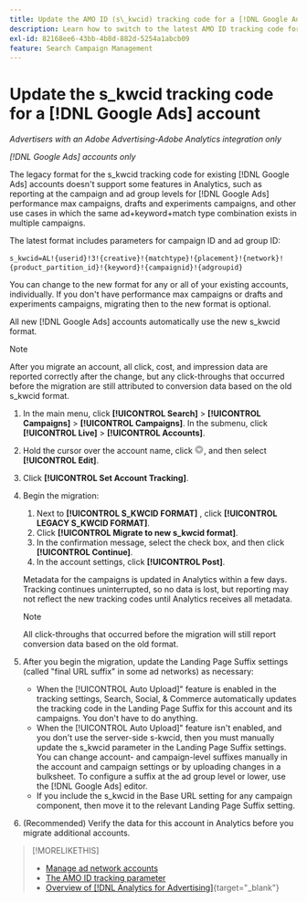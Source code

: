 ```yaml
---
title: Update the AMO ID (s\_kwcid) tracking code for a [!DNL Google Ads] account
description: Learn how to switch to the latest AMO ID tracking code for a [!DNL Google Ads] account.
exl-id: 82168ee6-43bb-4b8d-882d-5254a1abcb09
feature: Search Campaign Management
---
```

# Update the s_kwcid tracking code for a [!DNL Google Ads] account

*Advertisers with an Adobe Advertising-Adobe Analytics integration only*

*[!DNL Google Ads] accounts only*

The legacy format for the s\_kwcid tracking code for existing [!DNL Google Ads] accounts doesn't support some features in Analytics, such as reporting at the campaign and ad group levels for [!DNL Google Ads] performance max campaigns, drafts and experiments campaigns, and other use cases in which the same ad+keyword+match type combination exists in multiple campaigns.

The latest format includes parameters for campaign ID and ad group ID:

```
s_kwcid=AL!{userid}!3!{creative}!{matchtype}!{placement}!{network}!{product_partition_id}!{keyword}!{campaignid}!{adgroupid}
```

You can change to the new format for any or all of your existing accounts, individually. If you don't have performance max campaigns or drafts and experiments campaigns, migrating then to the new format is optional.

All new [!DNL Google Ads] accounts automatically use the new  s\_kwcid format.

>[!NOTE]
>
>After you migrate an account, all click, cost, and impression data are reported correctly after the change, but any click-throughs that occurred before the migration are still attributed to conversion data based on the old s\_kwcid format.

1. In the main menu, click **[!UICONTROL Search]** \> **[!UICONTROL Campaigns]** \> **[!UICONTROL Campaigns]**. In the submenu, click **[!UICONTROL Live]** \> **[!UICONTROL Accounts]**.
1. Hold the cursor over the account name, click ![arrow dropdown icon](/help/search-social-commerce/assets/arrow-dropdown-menu.png), and then select **[!UICONTROL Edit]**.
1. Click **[!UICONTROL Set Account Tracking]**.
1. Begin the migration:

   1. Next to **[!UICONTROL S_KWCID FORMAT]** , click **[!UICONTROL LEGACY S_KWCID FORMAT]**.
   1. Click **[!UICONTROL Migrate to new s_kwcid format]**.
   1. In the confirmation message, select the check box, and then click **[!UICONTROL Continue]**.
   1. In the account settings, click **[!UICONTROL Post]**.

   Metadata for the campaigns is updated in Analytics within a few days. Tracking continues uninterrupted, so no data is lost, but reporting may not reflect the new tracking codes until Analytics receives all metadata.

   >[!NOTE]
   >
   >All click-throughs that occurred before the migration will still report conversion data based on the old format.

1. After you begin the migration, update the Landing Page Suffix settings (called "final URL suffix" in some ad networks) as necessary:

   * When the [!UICONTROL Auto Upload]" feature is enabled in the tracking settings, Search, Social, & Commerce automatically updates the tracking code in the Landing Page Suffix for this account and its campaigns. You don't have to do anything.
   * When the [!UICONTROL Auto Upload]" feature isn't enabled, and you don't use the server-side s-kwcid, then you must manually update the s\_kwcid parameter in the Landing Page Suffix settings. You can change account- and campaign-level suffixes manually in the account and campaign settings or by uploading changes in a bulksheet. To configure a suffix at the ad group level or lower, use the [!DNL Google Ads] editor.
   * If you include the s\_kwcid in the Base URL setting for any campaign component, then move it to the relevant Landing Page Suffix setting.

1. (Recommended) Verify the data for this account in Analytics before you migrate additional accounts.

>[!MORELIKETHIS]
>
>* [Manage ad network accounts](ad-network-account-manage.md)
>* [The AMO ID tracking parameter](/help/search-social-commerce/tracking/skwcid-tracking-parameter.md)
>* [Overview of [!DNL Analytics for Advertising]](https://experienceleague.adobe.com/docs/advertising/integrations/home.html){target="_blank"}

